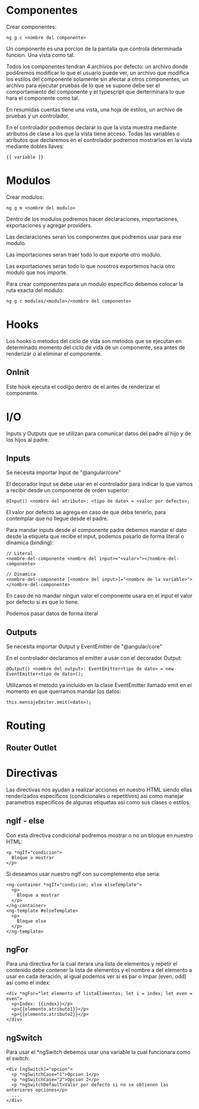 # Componentes

Crear componentes:

```
ng g c <nombre del componente>
```

Un componente es una porcion de la pantalla que controla determinada funcion. Una vista como tal.

Todos los componentes tendran 4 archivos por defecto: un archivo donde pod4remos modificar lo que el usuario puede ver, un archivo que modifica los estilos del componente solamente sin afectar a otros componentes, un archivo para ejecutar pruebas de lo que se supone debe ser el comportamiento del componente y el typescript que derterminara lo que hara el componente como tal.

En resumidas cuentas tiene una vista, una hoja de estilos, un archivo de pruebas y un controlador.

En el controlador podremos declarar lo que la vista muestra mediante atributos de clase a los que la vista tiene acceso. Todas las variables o atributos que declaremos en el controlador podremos mostrarlos en la vista mediante dobles llaves:

```
{{ variable }}
```

# Modulos

Crear modulos:

```
ng g m <nombre del modulo>
```

Dentro de los modulos podremos hacer declaraciones, importaciones, exportaciones y agregar providers.

Las declaraciones seran los componentes que podremos usar para ese modulo.

Las importaciones seran traer todo lo que exporte otro modulo.

Las exportaciones seran todo lo que nosotros exportemos hacia otro modulo que nos importe.

Para crear componentes para un modulo especifico debemos colocar la ruta exacta del modulo:

```
ng g c modules/<modulo>/<nombre del componente>
```

# Hooks

Los hooks o metodos del ciclo de vida son metodos que se ejecutan en determinado momento del ciclo de vida de un componente, sea antes de renderizar o al eliminar el componente.

## OnInit

Este hook ejecuta el codigo dentro de el antes de renderizar el componente.

# I/O

Inputs y Outputs que se utilizan para comunicar datos del padre al hijo y de los hijos al padre.

## Inputs

Se necesita importar Input de "@angular/core"

El decorador Input se debe usar en el controlador para indicar lo que vamos a recibir desde un componente de orden superior:

```
@Input() <nombre del atributo>: <tipo de dato> = <valor por defecto>;
```

El valor por defecto se agrega en caso de que deba tenerlo, para contemplar que no llegue desde el padre.

Para mandar inputs desde el componente padre debemos mandar el dato desde la etiqueta que recibe el input, podemos pasarlo de forma literal o dinamica (binding):

```
// Literal
<nombre-del-componente <nombre del input>="<valor>"></nombre-del-componente>

// Dinamica
<nombre-del-componente [<nombre del input>]="<nombre de la variable>"></nombre-del-componente>
```

En caso de no mandar ningun valor el componente usara en el input el valor por defecto si es que lo tiene.

Podemos pasar datos de forma literal

## Outputs

Se necesita importar Output y EventEmitter de "@angular/core"

En el controlador declaramos el emitter a usar con el decorador Output:

```
@Output() <nombre del output>: EventEmitter<tipo de dato> = new EventEmitter<tipo de dato>();
```

Utilizamos el metodo ya incluido en la clase EventEmitter llamado emit en el momento en que querramos mandar los datos:

```
this.mensajeEmiter.emit(<dato>);
```

# Routing

## Router Outlet

# Directivas
Las directivas nos ayudan a realizar acciones en nuestro HTML siendo ellas renderizados especificos (condicionales o repetitivos) asi como manejar parametros especificos de algunas etiquetas asi como sus clases o estilos.

## ngIf - else
Con esta directiva condicional podremos mostrar o no un bloque en nuestro HTML:

```
<p *ngIf="condicion">
  Bloque a mostrar
</p>
```

Si deseamos usar nuestro ngIf con su complemento else seria:

```
<ng-container *ngIf="condicion; else elseTemplate">
  <p>
    Bloque a mostrar
  </p>
</ng-container>
<ng-template #elseTemplate>
  <p>
    Bloque else
  </p>
</ng-template>
```

## ngFor
Para una directiva for la cual iterara una lista de elementos y repetir el contenido debe contener la lista de elementos y el nombre a del elemento a usar en cada iteración, al igual podemos ver si es par o impar (even, odd) asi como el index:

```
<div *ngFor="let elemento of listaElementos; let i = index; let even = even">
  <p>Index: {{index}}</p>
  <p>{{elemento.atributo1}}</p>
  <p>{{elemento.atributo2}}</p>
</div>
```

## ngSwitch
Para usar el *ngSwitch debemos usar una variable la cual funcionara como el switch:
```
<div [ngSwitch]="opcion">
  <p *ngSwitchCase="1">Opcion 1</p>
  <p *ngSwitchCase="2">Opcion 2</p>
  <p *ngSwitchDefault>Valor por defecto si no se obtienen las anteriores opciones</p>
  ...
</div>
```
